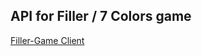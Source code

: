 ## API for Filler / 7 Colors game
[Filler-Game Client](https://github.com/hophiphip/filler-game-client-rest) 
